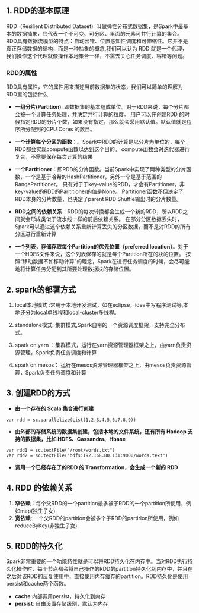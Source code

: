 ## 1. RDD的基本原理  
RDD（Resilient Distributed Dataset）叫做弹性分布式数据集，是Spark中最基本的数据抽象，它代表一个不可变、可分区、里面的元素可并行计算的集合。  
RDD具有数据流模型的特点：自动容错、位置感知性调度和可伸缩性。它并不是真正存储数据的结构，而是一种抽象的概念,我们可以认为 RDD 就是一个代理，
我们操作这个代理就像操作本地集合一样，不需去关心任务调度、容错等问题。  
  
### RDD的属性
RDD具有属性，它的属性用来描述当前数据集的状态，我们可以简单的理解为RDD里的包括什么  
  
- **一组分片(Partition)**: 即数据集的基本组成单位。对于RDD来说，每个分片都会被一个计算任务处理，并决定并行计算的粒度。
用户可以在创建RDD 的时候指定RDD的分片个数，如果没有指定，那么就会采用默认值。默认值就是程序所分配到的CPU Cores 的数目。  
  
- **一个计算每个分区的函数**：。Spark中RDD的计算是以分片为单位的，每个RDD都会实现compute函数以达到这个目的。
compute函数会对迭代器进行复合，不需要保存每次计算的结果  
  

- **一个Partitioner**：即RDD的分片函数。当前Spark中实现了两种类型的分片函数，一个是基于哈希的HashPartitioner，另外一个是基于范围的RangePartitioner。
只有对于于key-value的RDD，才会有Partitioner，非key-value的RDD的Parititioner的值是None。
Partitioner函数不但决定了RDD本身的分片数量，也决定了parent RDD Shuffle输出时的分片数量。  
  
- **RDD之间的依赖关系**：RDD的每次转换都会生成一个新的RDD，所以RDD之间就会形成类似于流水线一样的前后依赖关系。
在部分分区数据丢失时，Spark可以通过这个依赖关系重新计算丢失的分区数据，而不是对RDD的所有分区进行重新计算  
  
- **一个列表，存储存取每个Partition的优先位置（preferred location）**。对于一个HDFS文件来说，这个列表保存的就是每个Partition所在的块的位置。
按照“移动数据不如移动计算”的理念，Spark在进行任务调度的时候，会尽可能地将计算任务分配到其所要处理数据块的存储位置。
  
## 2. spark的部署方式  
  
1) local本地模式 :常用于本地开发测试，如在eclipse，idea中写程序测试等,本地还分为local单线程和local-cluster多线程。  

2) standalone模式: 集群模式,Spark自带的一个资源调度框架，支持完全分布式。  
3) spark on yarn ：集群模式，运行在yarn资源管理器框架之上，由yarn负责资源管理，Spark负责任务调度和计算 
4) spark on mesos： 运行在mesos资源管理器框架之上，由mesos负责资源管理，Spark负责任务调度和计算
  
## 3. 创建RDD的方式  
  
- **由一个存在的 Scala 集合进行创建**  
  
```
var rdd = sc.parallelize(List(1,2,3,4,5,6,7,8,9))
```  
- **由外部的存储系统的数据集创建，包括本地的文件系统，还有所有 Hadoop 支持的数据集，比如 HDFS、Cassandra、Hbase**  
  
```
var rdd1 = sc.textFile("/root/words.txt")
var rdd2 = sc.textFile("hdfs:192.168.80.131:9000/words.text")
```
  
- **调用一个已经存在了的RDD 的 Transformation，会生成一个新的 RDD**
  
## 4. RDD 的依赖关系  
  
1) **窄依赖**：每个父RDD的一个partition最多被子RDD的一个partition所使用，例如map(独生子女)  
2) **宽依赖**: 一个父RDD的partition会被多个子RDD的partirion所使用，例如reduceByKey(非独生子女)  
  
## 5. RDD的持久化  
Spark非常重要的一个功能特性就是可以将RDD持久化在内存中。当对RDD执行持久化操作时，每个节点都会将自己操作的RDD的partition持久化到内存中，并且在之后对该RDD的反复使用中，直接使用内存缓存的partition。RDD持久化是使用persist和cache两个函数。  
  
- **cache**:内部调用persist，持久化到内存  
- **persist**: 自由设置存储级别，默认为内存
